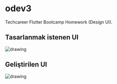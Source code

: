 # odev3

Techcareer Flutter Bootcamp Homework (Design UI).

## Tasarlanmak istenen UI

<img src="https://user-images.githubusercontent.com/9364520/186408980-98485e19-77e4-4760-a5eb-fa7359c4d90e.jpg" alt="drawing" width="%50"/>

## Geliştirilen UI

<img src="https://user-images.githubusercontent.com/9364520/186409121-809d4be9-f950-4d56-8b26-44cfdedb05e0.png" alt="drawing" height="%10"/>

